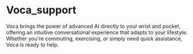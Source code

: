 # Voca_support
Voca brings the power of advanced AI directly to your wrist and pocket, offering an intuitive conversational experience that adapts to your lifestyle. Whether you're commuting, exercising, or simply need quick assistance, Voca is ready to help.

